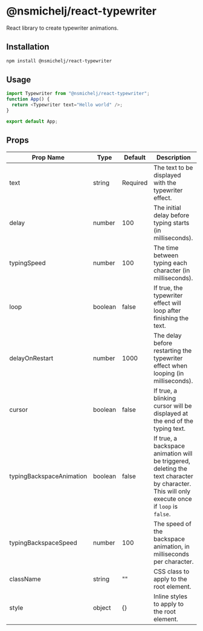 # @nsmichelj/react-typewriter

React library to create typewriter animations.

## Installation

```bash
npm install @nsmichelj/react-typewriter
```

## Usage

```javascript
import Typewriter from "@nsmichelj/react-typewriter";
function App() {
  return <Typewriter text="Hello world" />;
}

export default App;
```

## Props

| Prop Name                | Type    | Default  | Description                                                                                                                                   |
| ------------------------ | ------- | -------- | --------------------------------------------------------------------------------------------------------------------------------------------- |
| text                     | string  | Required | The text to be displayed with the typewriter effect.                                                                                          |
| delay                    | number  | 100      | The initial delay before typing starts (in milliseconds).                                                                                     |
| typingSpeed              | number  | 100      | The time between typing each character (in milliseconds).                                                                                     |
| loop                     | boolean | false    | If true, the typewriter effect will loop after finishing the text.                                                                            |
| delayOnRestart           | number  | 1000     | The delay before restarting the typewriter effect when looping (in milliseconds).                                                             |
| cursor                   | boolean | false    | If true, a blinking cursor will be displayed at the end of the typing text.                                                                   |
| typingBackspaceAnimation | boolean | false    | If true, a backspace animation will be triggered, deleting the text character by character. This will only execute once if `loop` is `false`. |
| typingBackspaceSpeed     | number  | 100      | The speed of the backspace animation, in milliseconds per character.                                                                          |
| className                | string  | ""       | CSS class to apply to the root element.                                                                                                       |
| style                    | object  | {}       | Inline styles to apply to the root element.                                                                                                   |
